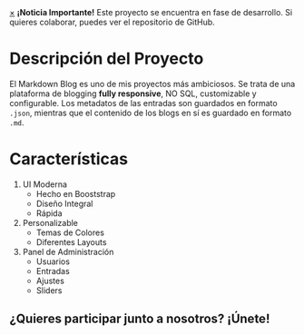 <div class="alert alert-danger alert-dismissable">
  <a href="#" class="close" data-dismiss="alert" aria-label="close">×</a>
  <strong>¡Noticia Importante!</strong> Este proyecto se encuentra en fase de desarrollo. Si quieres colaborar, puedes ver el repositorio de GitHub.
</div>

# Descripción del Proyecto

El Markdown Blog es uno de mis proyectos más ambiciosos. Se trata de una plataforma de blogging **fully responsive**, NO SQL, customizable y configurable. Los metadatos de las entradas son guardados en formato `.json`, mientras que el contenido de los blogs en sí es guardado en formato `.md`.

# Características

1. UI Moderna
	* Hecho en Booststrap
	* Diseño Integral
	* Rápida
2. Personalizable
	* Temas de Colores
	* Diferentes Layouts
3. Panel de Administración
	* Usuarios
	* Entradas
	* Ajustes
	* Sliders

## ¿Quieres participar junto a nosotros? ¡Únete!